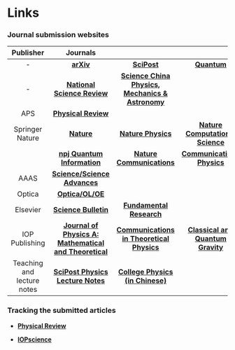 # **Links** 

### **Journal submission websites**

| Publisher | Journals |   | |
| :----: | :----: | :----: | :----: |      
| - | [**arXiv**](https://arxiv.org/user/login) | [**SciPost**](https://scipost.org/login/?next=/submissions/submit_manuscript) | [**Quantum**](https://quantum-journal.org/instructions/authors/) | 
| - | [**National Science Review**](https://mc.manuscriptcentral.com/nsr_ms) | [**Science China Physics, Mechanics & Astronomy**](https://mc03.manuscriptcentral.com/scpma) | |
| APS | [**Physical Review**](https://authors.aps.org/Submissions/login/new) | | |
| Springer Nature |[**Nature**](https://mts-nature.nature.com/cgi-bin/main.plex) | [**Nature Physics**](https://mts-nphys.nature.com/cgi-bin/main.plex) |  [**Nature Computational Science**](https://mts-natcomputsci.nature.com/cgi-bin/main.plex) |
|  | [**npj Quantum Information**](https://mts-npjqi.nature.com/cgi-bin/main.plex) | [**Nature Communications**](https://mts-ncomms.nature.com/cgi-bin/main.plex) | [**Communications Physics**](https://mts-commsphys.nature.com/cgi-bin/main.plex) | 
| AAAS | [**Science/Science Advances**](https://cts.sciencemag.org/scc/) | | |
| Optica | [**Optica/OL/OE**](https://prism.optica.org/Account/Login?ReturnUrl=%2F) | | |
| Elsevier | [**Science Bulletin**](https://mc03.manuscriptcentral.com/csb?adobe_mc=MCMID%3D21798577064147678921398250812539164583%7CMCORGID%3D4D6368F454EC41940A4C98A6%2540AdobeOrg%7CTS%3D1726130459) | [**Fundamental Research**](https://www.editorialmanager.com/fmre/default.aspx?adobe_mc=MCMID%3D21798577064147678921398250812539164583%7CMCORGID%3D4D6368F454EC41940A4C98A6%2540AdobeOrg%7CTS%3D1726131606) | |
| IOP Publishing | [**Journal of Physics A: Mathematical and Theoretical**](https://mc04.manuscriptcentral.com/jphysa-iop) | [**Communications in Theoretical Physics**](https://mc03.manuscriptcentral.com/ctphys) | [**Classical and Quantum Gravity**](https://mc04.manuscriptcentral.com/cqg-iop) |
| Teaching and lecture notes | [**SciPost Physics Lecture Notes**](https://scipost.org/SciPostPhysLectNotes) | [**College Physics (in Chinese)**](https://dxwl.bnu.edu.cn/journalx/authorLogOn.action) 
   

### **Tracking the submitted articles**

- [**Physical Review**](https://authors.aps.org/Submissions/status/)

- [**IOPscience**](https://publishingsupport.iopscience.iop.org/track-my-article/)
